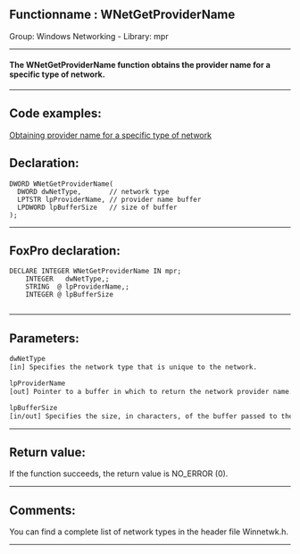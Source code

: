 <link rel="stylesheet" type="text/css" href="../../css/win32api.css">  
<link rel="stylesheet" href="https://cdnjs.cloudflare.com/ajax/libs/font-awesome/4.7.0/css/font-awesome.min.css">

## Functionname : WNetGetProviderName
Group: Windows Networking - Library: mpr    
***  


#### The WNetGetProviderName function obtains the provider name for a specific type of network. 
***  


## Code examples:
[Obtaining provider name for a specific type of network](../../samples/sample_311.md)  

## Declaration:
```foxpro  
DWORD WNetGetProviderName(
  DWORD dwNetType,       // network type
  LPTSTR lpProviderName, // provider name buffer
  LPDWORD lpBufferSize   // size of buffer
);  
```  
***  


## FoxPro declaration:
```foxpro  
DECLARE INTEGER WNetGetProviderName IN mpr;
	INTEGER   dwNetType,;
	STRING  @ lpProviderName,;
	INTEGER @ lpBufferSize
  
```  
***  


## Parameters:
```txt  
dwNetType
[in] Specifies the network type that is unique to the network.

lpProviderName
[out] Pointer to a buffer in which to return the network provider name.

lpBufferSize
[in/out] Specifies the size, in characters, of the buffer passed to the function.  
```  
***  


## Return value:
If the function succeeds, the return value is NO_ERROR (0).   
***  


## Comments:
You can find a complete list of network types in the header file Winnetwk.h.  
  
***  

